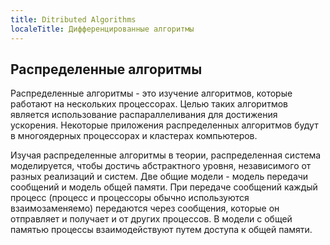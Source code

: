 ```yaml
---
title: Ditributed Algorithms
localeTitle: Дифференцированные алгоритмы
---
```

## Распределенные алгоритмы

Распределенные алгоритмы - это изучение алгоритмов, которые работают на нескольких процессорах. Целью таких алгоритмов является использование распараллеливания для достижения ускорения. Некоторые приложения распределенных алгоритмов будут в многоядерных процессорах и кластерах компьютеров.

Изучая распределенные алгоритмы в теории, распределенная система моделируется, чтобы достичь абстрактного уровня, независимого от разных реализаций и систем. Две общие модели - модель передачи сообщений и модель общей памяти. При передаче сообщений каждый процесс (процесс и процессоры обычно используются взаимозаменяемо) передаются через сообщения, которые он отправляет и получает и от других процессов. В модели с общей памятью процессы взаимодействуют путем доступа к общей памяти.